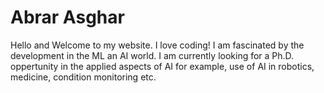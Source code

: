 # Abrar Asghar
Hello and Welcome to my website. I love coding!
I am fascinated by the development in the ML an AI world.
I am currently looking for a Ph.D. oppertunity in the applied aspects of AI for example, use of AI in robotics, medicine, condition monitoring etc.
